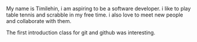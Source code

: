 My name is Timilehin, i am aspiring to be a software developer. i like to play table tennis and scrabble in my free time. i also love to meet new people and collaborate with them. 

The first introduction class for git and github was interesting. 